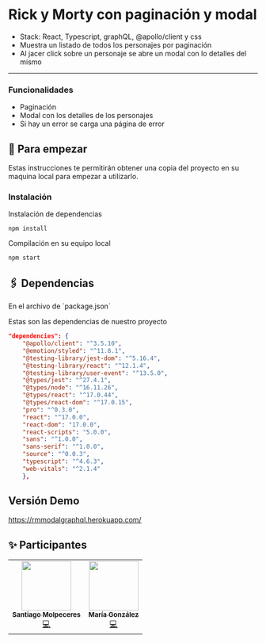 # Rick y Morty con paginación y modal
* Stack: React, Typescript, graphQL, @apollo/client y css 
* Muestra un listado de todos los personajes por paginación
* Al jacer click sobre un personaje se abre un modal con lo detalles del mismo
-----------------------------------------------------------------
### Funcionalidades
* Paginación
* Modal con los detalles de los personajes
* Si hay un error se carga una página de error

## 🚩 Para empezar
Estas instrucciones te permitirán obtener una copia del proyecto en su maquina local para empezar a utilizarlo.
### Instalación 
Instalación de dependencias 
```
npm install
```

Compilación en su equipo local

```
npm start
```

## 🖇 Dependencias
En el archivo de `package.json´

Estas son las dependencias de nuestro proyecto 

```json
"dependencies": {
    "@apollo/client": "^3.5.10",
    "@emotion/styled": "^11.8.1",
    "@testing-library/jest-dom": "^5.16.4",
    "@testing-library/react": "^12.1.4",
    "@testing-library/user-event": "^13.5.0",
    "@types/jest": "^27.4.1",
    "@types/node": "^16.11.26",
    "@types/react": "^17.0.44",
    "@types/react-dom": "^17.0.15",
    "pro": "^0.3.0",
    "react": "^17.0.0",
    "react-dom": "17.0.0",
    "react-scripts": "5.0.0",
    "sans": "^1.0.0",
    "sans-serif": "^1.0.0",
    "source": "^0.0.3",
    "typescript": "^4.6.3",
    "web-vitals": "^2.1.4"
    },
```

## Versión Demo

https://rmmodalgraphql.herokuapp.com/

## ✨ Participantes

<!-- ALL-CONTRIBUTORS-LIST:START - Do not remove or modify this section -->
<!-- prettier-ignore-start -->
<!-- markdownlint-disable -->
<div align = "center">
<table>
  <tr>
    <td align="center"><a href="https://www.linkedin.com/in/santiago-molpeceres-d%C3%ADaz-ab9087211/"><img src="https://avatars.githubusercontent.com/u/54994511?v=4" width="100px;" alt=""/><br /><sub><b>Santiago Molpeceres</b></sub></a><br /><a href="https://github.com/smolpeceresd/Programacion_Internet" title="Code">💻</a></td>
    <td align="center"><a href="https://www.linkedin.com/in/mar%C3%ADa-gonz%C3%A1lez-herrero-56bb21177/"><img src="https://avatars.githubusercontent.com/u/43043718?v=4" width="100px;" alt=""/><br /><sub><b>María González</b></sub></a><br /><a href="https://github.com/mgh99/Programacion_sistemas_Internet" title="Code">💻</a></td>
  </tr>
</table>
</div>
<!-- markdownlint-restore -->
<!-- prettier-ignore-end -->

<!-- ALL-CONTRIBUTORS-LIST:END -->
